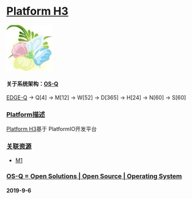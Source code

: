 ﻿# [Platform H3](https://github.com/OS-Q/H3)
[![sites](OS-Q/OS-Q.png)](http://www.OS-Q.com)
#### 关于系统架构：[OS-Q](https://github.com/OS-Q/OS-Q)
[EDGE-Q](https://github.com/OS-Q/EDGE-Q) -> Q[4] -> M[12] -> W[52] -> D[365] -> H[24] -> N[60] -> S[60]
### [Platform描述](https://github.com/OS-Q/H3/wiki) 

[Platform H3](https://github.com/OS-Q/H3)基于 PlatformIO开发平台

### [关联资源](https://github.com/OS-Q/)

 *  [M1](https://github.com/OS-Q/M1) 

### [OS-Q = Open Solutions | Open Source |  Operating System ](http://www.OS-Q.com/H3)
####  2019-9-6